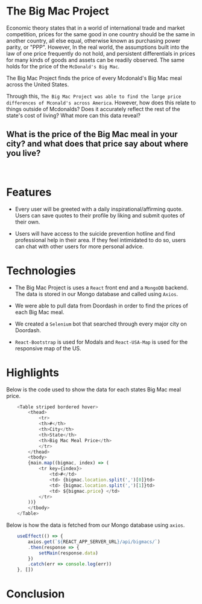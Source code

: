 # The Big Mac Project
Economic theory states that in a world of international trade and market competition, prices for the same good in one country should be the same in another country, all else equal, otherwise known as purchasing power parity, or "PPP". However, In the real world, the assumptions built into the law of one price frequently do not hold, and persistent differentials in prices for many kinds of goods and assets can be readily observed. 
The same holds for the price of the `McDonald's Big Mac`.

The Big Mac Project finds the price of every Mcdonald's Big Mac meal across the United States.

Through this, `The Big Mac Project was able to find the large price differences of Mconald's across America`. However, how does this relate to things outside of Mcdonalds? Does it accurately reflect the rest of the state's cost of living? What more can this data reveal?

## What is the price of the Big Mac meal in your city? and what does that price say about where you live?

<br>

# Features

- Every user will be greeted with a daily inspirational/affirming quote. Users can save quotes to their profile by liking and submit quotes of their own.

-  Users will have access to the suicide prevention hotline and find professional help in their area. If they feel intimidated to do so, users can chat with other users for more personal advice.

# Technologies

- The Big Mac Project is uses a `React` front end and a `MongoDB` backend. The data is stored in our Mongo database and called using `Axios`.

- We were able to pull data from Doordash in order to find the prices of each Big Mac meal.

- We created a `Selenium` bot that searched through every major city on  Doordash. 

- `React-Bootstrap` is used for Modals and `React-USA-Map` is used for the responsive map of the US.

# Highlights

Below is the code used to show the data for each states Big Mac meal price.

``` javascript
    <Table striped bordered hover>
        <thead>
            <tr>
            <th>#</th>
            <th>City</th>
            <th>State</th>
            <th>Big Mac Meal Price</th>
            </tr>
        </thead>
        <tbody>
        {main.map((bigmac, index) => (
            <tr key={index}>
                <td>#</td>
                <td> {bigmac.location.split(',')[0]}td>
                <td> {bigmac.location.split(',')[1]}td>
                <td> ${bigmac.price} </td>
            </tr>
        ))}
        </tbody>
    </Table>
```

Below is how the data is fetched from our Mongo database using `axios`.
``` javascript
    useEffect(() => {
        axios.get(`${REACT_APP_SERVER_URL}/api/bigmacs/`)
        .then(response => {
            setMain(response.data)
        })
        .catch(err => console.log(err))
    }, [])
```

# Conclusion
